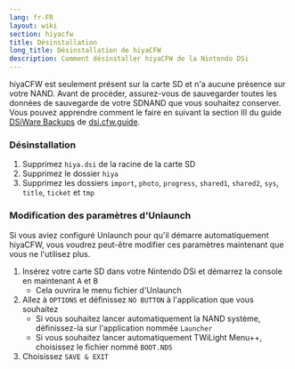 ```yaml
---
lang: fr-FR
layout: wiki
section: hiyacfw
title: Désinstallation
long_title: Désinstallation de hiyaCFW
description: Comment désinstaller hiyaCFW de la Nintendo DSi
---
```


hiyaCFW est seulement présent sur la carte SD et n'a aucune présence sur votre NAND. Avant de procéder, assurez-vous de sauvegarder toutes les données de sauvegarde de votre SDNAND que vous souhaitez conserver. Vous pouvez apprendre comment le faire en suivant la section III du guide [DSiWare Backups](https://dsi.cfw.guide/dsiware-backups.html#section-iii---extracting-the-save-file-optional) de [dsi.cfw.guide](https://dsi.cfw.guide).

### Désinstallation
1. Supprimez `hiya.dsi` de la racine de la carte SD
1. Supprimez le dossier `hiya`
1. Supprimez les dossiers `import`, `photo`, `progress`, `shared1`, `shared2`, `sys`, `title`, `ticket` et `tmp`

### Modification des paramètres d'Unlaunch

Si vous aviez configuré Unlaunch pour qu'il démarre automatiquement hiyaCFW, vous voudrez peut-être modifier ces paramètres maintenant que vous ne l'utilisez plus.

1. Insérez votre carte SD dans votre Nintendo DSi et démarrez la console en maintenant <kbd class="face">A</kbd> et <kbd class="face">B</kbd>
   - Cela ouvrira le menu fichier d'Unlaunch
1. Allez à `OPTIONS` et définissez `NO BUTTON` à l'application que vous souhaitez
   - Si vous souhaitez lancer automatiquement la NAND système, définissez-la sur l'application nommée `Launcher`
   - Si vous souhaitez lancer automatiquement TWiLight Menu++, choisissez le fichier nommé `BOOT.NDS`
1. Choisissez `SAVE & EXIT`
